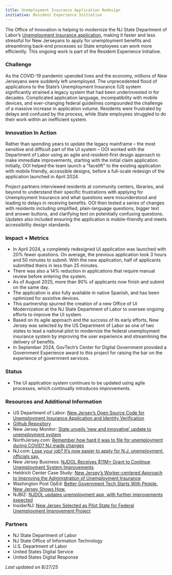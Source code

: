 ```yaml
---
title: Unemployment Insurance Application Redesign
initiative: Resident Experience Initiative
---
```


The Office of Innovation is helping to modernize the NJ State Department of Labor’s [Unemployment Insurance application](https://www.nj.gov/labor/myunemployment/before/about/howtoapply/applyonline.shtml), making it faster and less stressful for New Jerseyans to apply for unemployment benefits and streamlining back-end processes so State employees can work more efficiently. This ongoing work is part of the Resident Experience Initiative.

### Challenge

As the COVID-19 pandemic upended lives and the economy, millions of New Jerseyans were suddenly left unemployed. The unprecedented flood of applications to the State’s Unemployment Insurance (UI) system significantly strained a legacy system that had been underinvested in for decades. Complicated application language, incompatibility with mobile devices, and ever-changing federal guidelines compounded the challenge of a massive increase in application volume. Residents were frustrated by delays and confused by the process, while State employees struggled to do their work within an inefficient system.

### Innovation In Action

Rather than spending years to update the legacy mainframe – the most sensitive and difficult part of the UI system – OOI worked with the Department of Labor using an agile and resident-first design approach to make immediate improvements, starting with the initial claim application. Initially, OOI helped the team launch a "facelift" to the existing application with mobile friendly, accessible designs, before a full-scale redesign of the application launched in April 2024\.   

Project partners interviewed residents at community centers, libraries, and beyond to understand their specific frustrations with applying for Unemployment Insurance and what questions were misunderstood and leading to delays in receiving benefits. OOI then tested a series of changes with residents including simplified, plain-language questions, bigger text and answer buttons, and clarifying text on potentially confusing questions. Updates also included ensuring the application is mobile-friendly and meets accessibility design standards. 

### Impact \+ Metrics

* In April 2024, a completely redesigned UI application was launched with 20% fewer questions. On average, the previous application took 3 hours and 50 minutes to submit. With the new application, half of applicants submitted theirs in less than 25 minutes.  
* There was also a 14% reduction in applications that require manual review before entering the system.  
* As of August 2025, more than 90% of applicants now finish and submit on the same day.  
* The application is also fully available in native Spanish, and has been optimized for assistive devices.   
* This partnership spurred the creation of a new Office of UI Modernization at the NJ State Department of Labor to oversee ongoing efforts to improve the UI system.   
* Based on its agile approach and the success of its early efforts, New Jersey was selected by the US Department of Labor as one of two states to lead a national pilot to modernize the federal unemployment insurance system by improving the user experience and streamlining the delivery of benefits.   
* In September 2024, GovTech’s Center for Digital Government provided a Government Experience award to this project for raising the bar on the experience of government services.

### Status

* The UI application system continues to be updated using agile processes, which continually introduces improvements.

### Resources and Additional Information

* US Department of Labor: [New Jersey’s Open Source Code for Unemployment Insurance Application and Identity Verification](https://www.dol.gov/agencies/eta/ui-modernization/customer-experience/view-sample-UI-application)  
* [Github Repository](https://github.com/USDepartmentofLabor/ui-claimant-experience-pilot)  
* New Jersey Monitor: [State unveils ‘new and innovative’ update to unemployment system](https://newjerseymonitor.com/2024/05/21/state-unveils-new-and-innovative-update-to-unemployment-system/)  
* NorthJersey.com: [Remember how hard it was to file for unemployment during COVID? NJ made changes](https://www.northjersey.com/story/news/2024/05/21/nj-has-improved-the-process-to-file-for-unemployment/73785807007/)  
* NJ.com: [Lose your job? It’s now easier to apply for N.J. unemployment, officials say.](https://www.nj.com/news/2024/05/lose-your-job-its-now-easier-to-apply-for-nj-unemployment-officials-say.html)  
* New Jersey Business: [NJDOL Receives $11M+ Grant to Continue Unemployment System Improvements](https://njbmagazine.com/njb-news-now/njdol-receives-11m-grant-to-continue-unemployment-system-improvements/)  
* Heldrich Center Case Study: [New Jersey’s Worker-centered Approach to Improving the Administration of Unemployment Insurance](https://heldrich.rutgers.edu/sites/default/files/2023-09/New_Jersey%E2%80%99s_Worker-centered_Approach_to_Improving_the_Administration_of_Unemployment_Insurance.pdf)  
* Washington Post OpEd: [Better Government Tech Starts With People. New Jersey Shows How.](https://www.washingtonpost.com/opinions/2023/06/13/new-jersey-digital-unemployment-insurance/)  
* NJBIZ: [NJDOL updates unemployment app, with further improvements expected](https://njbiz.com/njdol-updates-unemployment-app-with-further-improvements-expected/)  
* InsiderNJ: [New Jersey Selected as Pilot State for Federal Unemployment Improvement Project](https://www.insidernj.com/press-release/new-jersey-selected-pilot-state-federal-unemployment-improvement-project/)

### Partners

* NJ State Department of Labor  
* NJ State Office of Information Technology  
* U.S. Department of Labor  
* United States Digital Service  
* United States Digital Response

*Last updated on 8/27/25*
